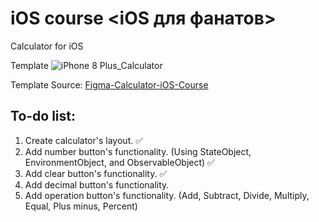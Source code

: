 #  iOS course <iOS для фанатов>
Calculator for iOS

Template
![iPhone 8 Plus_Calculator](https://user-images.githubusercontent.com/80201768/153813874-ed02822b-a7a8-4877-b5e4-4086342336b5.png)

Template Source:
[Figma-Calculator-iOS-Course](https://www.figma.com/file/7KrGeErvrn9OowBnJeyo3c/Calculator?node-id=1%3A3)

##  To-do list:
1. Create calculator's layout. ✅
2. Add number button's functionality. (Using StateObject, EnvironmentObject, and ObservableObject) ✅
3. Add clear button's functionality. ✅ 
4. Add decimal button's functionality.
5. Add operation button's functionality. (Add, Subtract, Divide, Multiply, Equal, Plus minus, Percent)

